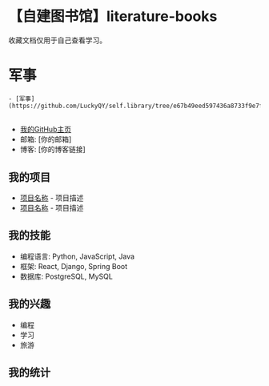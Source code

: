 # 【自建图书馆】literature-books
收藏文档仅用于自己查看学习。

# 军事
	- [军事](https://github.com/LuckyQY/self.library/tree/e67b49eed597436a8733f9e7fd1f6d7efd3b3765/%E5%86%9B%E4%BA%8B)
## 
 
- [我的GitHub主页](https://github.com/[你的用户名])
- 邮箱: [你的邮箱]
- 博客: [你的博客链接]
 
## 我的项目
 
- [项目名称](https://github.com/[你的用户名]/[项目名称]) - 项目描述
- [项目名称](https://github.com/[你的用户名]/[项目名称]) - 项目描述
 
## 我的技能
 
- 编程语言: Python, JavaScript, Java
- 框架: React, Django, Spring Boot
- 数据库: PostgreSQL, MySQL
 
## 我的兴趣
 
- 编程
- 学习
- 旅游
 
## 我的统计

